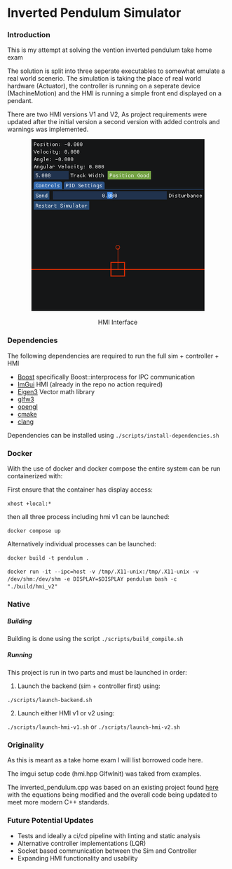 # Inverted Pendulum Simulator
### Introduction
This is my attempt at solving the vention inverted pendulum take home exam

The solution is split into three seperate executables to somewhat emulate a real world scenerio. The simulation is taking the place of real world hardware (Actuator), the controller is running on a seperate device (MachineMotion) and the HMI is running a simple front end displayed on a pendant.

There are two HMI versions V1 and V2, As project requirements were updated after the initial version a second version with added controls and warnings was implemented.

<p align=center>
  <img src="docs/images/hmi-screenshot.png"/>
</p>

<p align="center">
    HMI Interface
</p>

### Dependencies
The following dependencies are required to run the full sim + controller + HMI

- [Boost](https://github.com/boostorg/boost) specifically Boost::interprocess for IPC communication
- [ImGui](https://github.com/ocornut/imgui) HMI (already in the repo no action required)
- [Eigen3](https://eigen.tuxfamily.org/index.php?title=Main_Page) Vector math library 
- [glfw3](https://www.glfw.org/) 
- [opengl](https://www.opengl.org/) 
- [cmake](https://cmake.org/) 
- [clang](https://clang.llvm.org/) 

Dependencies can be installed using
```./scripts/install-dependencies.sh```

### Docker
With the use of docker and docker compose the entire system can be run containerized with:

First ensure that the container has display access:

``` xhost +local:* ```

then all three process including hmi v1 can be launched:

```docker compose up```

Alternatively individual processes can be launched:

``` docker build -t pendulum . ```

``` docker run -it --ipc=host -v /tmp/.X11-unix:/tmp/.X11-unix -v /dev/shm:/dev/shm -e DISPLAY=$DISPLAY pendulum bash -c "./build/hmi_v2" ```

### Native
##### Building
Building is done using the script
```./scripts/build_compile.sh```

##### Running
This project is run in two parts and must be launched in order:
1. Launch the backend (sim + controller first) using:

```./scripts/launch-backend.sh```

2. Launch either HMI v1 or v2 using:

```./scripts/launch-hmi-v1.sh``` or ```./scripts/launch-hmi-v2.sh```

### Originality
As this is meant as a take home exam I will list borrowed code here.

The imgui setup code (hmi.hpp GlfwInit) was taked from examples.

The inverted_pendulum.cpp was based on an existing project found [here](https://github.com/jasleon/Inverted-Pendulum) with the equations being modified and the overall code being updated to meet more modern C++ standards. 

### Future Potential Updates
- Tests and ideally a ci/cd pipeline with linting and static analysis
- Alternative controller implementations (LQR)
- Socket based communication between the Sim and Controller
- Expanding HMI functionality and usability
